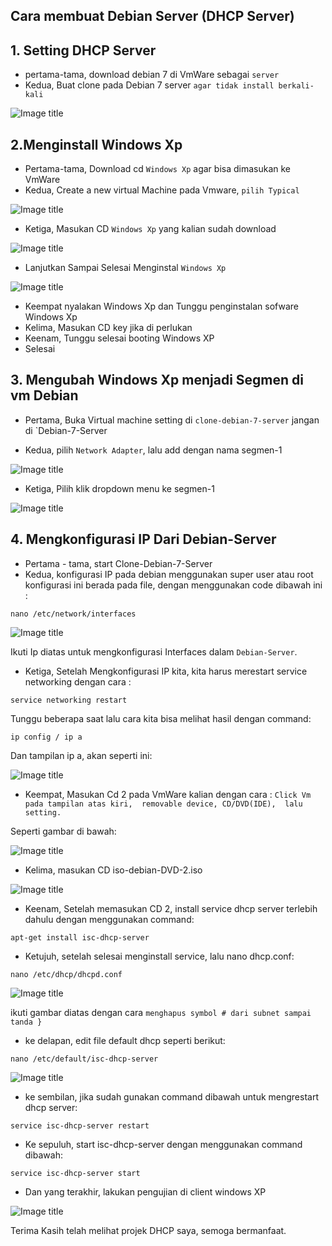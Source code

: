 ## Cara membuat Debian Server (DHCP Server)

## 1. Setting DHCP Server 
- pertama-tama, download debian 7 di VmWare sebagai `server`  
- Kedua, Buat clone pada Debian 7 server `agar tidak install berkali-kali`

![Image title](img/CloneDHCP.jpg)

## 2.Menginstall Windows Xp
- Pertama-tama, Download cd `Windows Xp` agar bisa dimasukan ke VmWare
- Kedua, Create a new virtual Machine pada Vmware, `pilih Typical`

![Image title](img/NewVirtual.jpg) 

- Ketiga, Masukan CD `Windows Xp` yang kalian sudah download     

![Image title](img/MasukanCDWindowsXp.jpg)

- Lanjutkan Sampai Selesai Menginstal `Windows Xp`

![Image title](img/SelesaiMasukanCD.jpg)

- Keempat nyalakan Windows Xp dan Tunggu penginstalan sofware Windows Xp
- Kelima, Masukan CD key jika di perlukan
- Keenam, Tunggu selesai booting Windows XP
- Selesai

## 3. Mengubah Windows Xp menjadi Segmen di vm Debian
- Pertama, Buka Virtual machine setting di `clone-debian-7-server` jangan di `Debian-7-Server

- Kedua, pilih `Network Adapter`, lalu add dengan nama segmen-1

![Image title](img/LanSegmen.jpg)

- Ketiga, Pilih klik dropdown menu ke segmen-1

![Image title](img/LanSegmen2.jpg)

## 4. Mengkonfigurasi IP Dari Debian-Server
- Pertama - tama, start Clone-Debian-7-Server
- Kedua, konfigurasi IP pada debian menggunakan super user atau root konfigurasi ini berada pada file, dengan menggunakan code dibawah ini :

```
nano /etc/network/interfaces
```

![Image title](img/Interfaces.jpg)

Ikuti Ip diatas untuk mengkonfigurasi Interfaces dalam `Debian-Server`.

- Ketiga, Setelah Mengkonfigurasi IP kita, kita harus merestart service networking dengan cara :
 
```
service networking restart
```

Tunggu beberapa saat lalu cara kita bisa melihat hasil dengan command:

```
ip config / ip a
```

Dan tampilan ip a, akan seperti ini:

![Image title](img/ip-a.jpg)

- Keempat, Masukan Cd 2 pada VmWare kalian dengan cara : 
`Click Vm pada tampilan atas kiri, 
removable device,
CD/DVD(IDE), 
lalu setting.`

Seperti gambar di bawah:

![Image title](img/DVD2.jpg)

- Kelima, masukan CD iso-debian-DVD-2.iso

![Image title](img/isodebian2.jpg)

- Keenam, Setelah memasukan CD 2, install service dhcp server terlebih dahulu dengan menggunakan command:

```
apt-get install isc-dhcp-server
```

- Ketujuh, setelah selesai menginstall service, lalu nano dhcp.conf:

```
nano /etc/dhcp/dhcpd.conf
```

![Image title](img/Dhcpd.jpg)

ikuti gambar diatas dengan cara `menghapus symbol # dari subnet sampai tanda }`

- ke delapan, edit file default dhcp seperti berikut:

```
nano /etc/default/isc-dhcp-server
```

![Image title](img/isc-dhcp-server.jpg)

- ke sembilan, jika sudah gunakan command dibawah untuk mengrestart dhcp server:

```
service isc-dhcp-server restart
```

- Ke sepuluh, start isc-dhcp-server dengan menggunakan command dibawah:

```
service isc-dhcp-server start
```

- Dan yang terakhir, lakukan pengujian di client windows XP

![Image title](img/Result.jpg)

Terima Kasih telah melihat projek DHCP saya, semoga bermanfaat.
